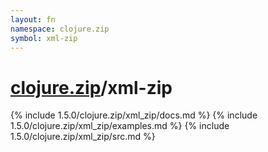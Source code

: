 ```yaml
---
layout: fn
namespace: clojure.zip
symbol: xml-zip
---
```


# [clojure.zip](../)/xml-zip

{% include 1.5.0/clojure.zip/xml_zip/docs.md %}
{% include 1.5.0/clojure.zip/xml_zip/examples.md %}
{% include 1.5.0/clojure.zip/xml_zip/src.md %}

